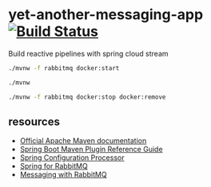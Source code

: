 # yet-another-messaging-app [![Build Status](https://travis-ci.org/daggerok/yet-another-messaging-app.svg?branch=master)](https://travis-ci.org/daggerok/yet-another-messaging-app)
Build reactive pipelines with spring cloud stream

```bash
./mvnw -f rabbitmq docker:start

./mvnw

./mvnw -f rabbitmq docker:stop docker:remove
```

## resources
* [Official Apache Maven documentation](https://maven.apache.org/guides/index.html)
* [Spring Boot Maven Plugin Reference Guide](https://docs.spring.io/spring-boot/docs/2.2.4.RELEASE/maven-plugin/)
* [Spring Configuration Processor](https://docs.spring.io/spring-boot/docs/2.2.4.RELEASE/reference/htmlsingle/#configuration-metadata-annotation-processor)
* [Spring for RabbitMQ](https://docs.spring.io/spring-boot/docs/2.2.4.RELEASE/reference/htmlsingle/#boot-features-amqp)
* [Messaging with RabbitMQ](https://spring.io/guides/gs/messaging-rabbitmq/)
